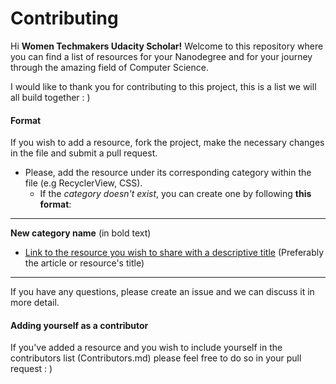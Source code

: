# Contributing

Hi **Women Techmakers Udacity Scholar!** Welcome to this repository where you can find a list of resources for your Nanodegree and for your journey through the amazing field of Computer Science. 

I would like to thank you for contributing to this project, this is a list we will all build together : )

#### Format

If you wish to add a resource, fork the project, make the necessary changes in the file and submit a pull request.

- Please, add the resource under its corresponding category within the file (e.g RecyclerView, CSS). 
    - If the *category doesn't exist*, you can create one by following **this format**:
       
---
       
**New category name** (in bold text)

- [Link to the resource you wish to share with a descriptive title](#) (Preferably the article or resource's title)

---

If you have any questions, please create an issue and we can discuss it in more detail.

#### Adding yourself as a contributor

If you've added a resource and you wish to include yourself in the contributors list (Contributors.md) please feel free to do so in your pull request : )
